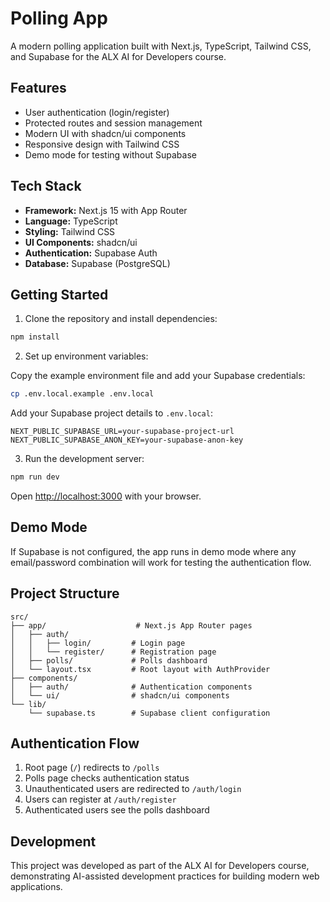 # Polling App

A modern polling application built with Next.js, TypeScript, Tailwind CSS, and Supabase for the ALX AI for Developers course.

## Features

- User authentication (login/register)
- Protected routes and session management
- Modern UI with shadcn/ui components
- Responsive design with Tailwind CSS
- Demo mode for testing without Supabase

## Tech Stack

- **Framework:** Next.js 15 with App Router
- **Language:** TypeScript
- **Styling:** Tailwind CSS
- **UI Components:** shadcn/ui
- **Authentication:** Supabase Auth
- **Database:** Supabase (PostgreSQL)

## Getting Started

1. Clone the repository and install dependencies:

```bash
npm install
```

2. Set up environment variables:

Copy the example environment file and add your Supabase credentials:

```bash
cp .env.local.example .env.local
```

Add your Supabase project details to `.env.local`:

```env
NEXT_PUBLIC_SUPABASE_URL=your-supabase-project-url
NEXT_PUBLIC_SUPABASE_ANON_KEY=your-supabase-anon-key
```

3. Run the development server:

```bash
npm run dev
```

Open [http://localhost:3000](http://localhost:3000) with your browser.

## Demo Mode

If Supabase is not configured, the app runs in demo mode where any email/password combination will work for testing the authentication flow.

## Project Structure

```
src/
├── app/                    # Next.js App Router pages
│   ├── auth/
│   │   ├── login/         # Login page
│   │   └── register/      # Registration page
│   ├── polls/             # Polls dashboard
│   └── layout.tsx         # Root layout with AuthProvider
├── components/
│   ├── auth/              # Authentication components
│   └── ui/                # shadcn/ui components
└── lib/
    └── supabase.ts        # Supabase client configuration
```

## Authentication Flow

1. Root page (`/`) redirects to `/polls`
2. Polls page checks authentication status
3. Unauthenticated users are redirected to `/auth/login`
4. Users can register at `/auth/register`
5. Authenticated users see the polls dashboard

## Development

This project was developed as part of the ALX AI for Developers course, demonstrating AI-assisted development practices for building modern web applications.

